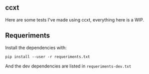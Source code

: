 ## ccxt

Here are some tests I've made using ccxt, everything here is a WIP.

## Requeriments

Install the dependencies with:

```
pip install --user -r requeriments.txt
```

And the dev dependencies are listed in `requeriments-dev.txt`
